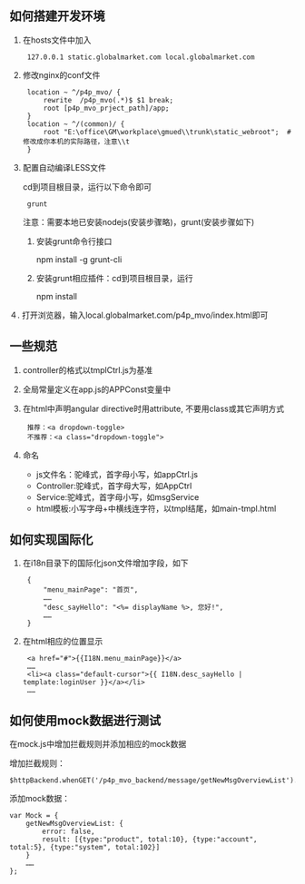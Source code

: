 ## 如何搭建开发环境

1. 在hosts文件中加入

        127.0.0.1 static.globalmarket.com local.globalmarket.com

2. 修改nginx的conf文件

        location ~ ^/p4p_mvo/ {
            rewrite  /p4p_mvo(.*)$ $1 break;
            root [p4p_mvo_prject_path]/app; 
        }
        location ~ ^/(common)/ {
            root "E:\office\GM\workplace\gmued\\trunk\static_webroot";  #修改成你本机的实际路径，注意\\t
        }

3. 配置自动编译LESS文件

	cd到项目根目录，运行以下命令即可  

		grunt	

	注意：需要本地已安装nodejs(安装步骤略)，grunt(安装步骤如下)

	1) 安装grunt命令行接口
		
		npm install -g grunt-cli 

	2) 安装grunt相应插件：cd到项目根目录，运行    
					
		npm install

４. 打开浏览器，输入local.globalmarket.com/p4p_mvo/index.html即可


## 一些规范 

1. controller的格式以tmplCtrl.js为基准  
 
2. 全局常量定义在app.js的APPConst变量中

3. 在html中声明angular directive时用attribute, 不要用class或其它声明方式
  
		推荐：<a dropdown-toggle>
		不推荐：<a class="dropdown-toggle">

4. 命名

	- js文件名：驼峰式，首字母小写，如appCtrl.js
	- Controller:驼峰式，首字母大写，如AppCtrl
	- Service:驼峰式，首字母小写，如msgService
	- html模板:小写字母+中横线连字符，以tmpl结尾，如main-tmpl.html 

## 如何实现国际化

1. 在i18n目录下的国际化json文件增加字段，如下  
  
		{  
		    "menu_mainPage": "首页",  
		    ……  
		    "desc_sayHello": "<%= displayName %>, 您好!",  
			……  
		}

2. 在html相应的位置显示  

		<a href="#">{{I18N.menu_mainPage}}</a>
		……  
		<li><a class="default-cursor">{{ I18N.desc_sayHello | template:loginUser }}</a></li>
		……

## 如何使用mock数据进行测试

在mock.js中增加拦截规则并添加相应的mock数据

增加拦截规则：  

	$httpBackend.whenGET('/p4p_mvo_backend/message/getNewMsgOverviewList').respond(Mock.getNewMsgOverviewList);

添加mock数据：  

	var Mock = {  
	    getNewMsgOverviewList: {  
	        error: false,  
	        result: [{type:"product", total:10}, {type:"account", total:5}, {type:"system", total:102}]
	    }
	    ……
	};
 
	
		
　　  